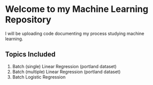 # Welcome to my Machine Learning Repository
I will be uploading code documenting my process studying machine learning.
<br>

## Topics Included
1. Batch (single) Linear Regression (portland dataset)
2. Batch (multiple) Linear Regression (portland dataset)
3. Batch Logistic Regression
